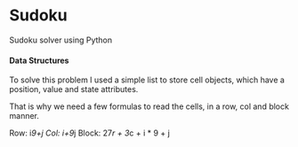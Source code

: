 # Sudoku

Sudoku solver using Python

#### Data Structures
To solve this problem I used a simple list to store cell objects, which have a position, value and state attributes.

That is why we need a few formulas to read the cells, in a row, col and block manner.

Row: i*9+j
Col: i+9*j
Block: 27*r + 3*c + i * 9 + j